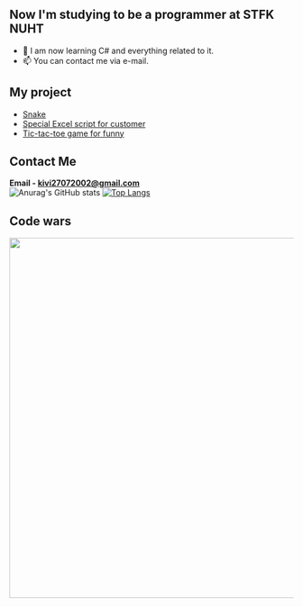 ## Now I'm studying to be a programmer at STFK NUHT

- 🔭 I am now learning C# and everything related to it.
- 📫 You can contact me via e-mail.

## My project
- <a href = "https://github.com/Kivi27/AllMyProjects">Snake</a>
- <a href = "https://github.com/Kivi27/AllMyProjects">Special Excel script for customer </a>
- <a href = "https://github.com/Kivi27/AllMyProjects">Tic-tac-toe game for funny</a> 

## Contact Me
<strong>Email  - kivi27072002@gmail.com</strong><br>
![Anurag's GitHub stats](https://github-readme-stats.vercel.app/api?username=Kivi27&show_icons=true&theme=radical)
[![Top Langs](https://github-readme-stats.vercel.app/api/top-langs/?username=Kivi27&layout=compact)](https://github.com/anuraghazra/github-readme-stats) <br>

## Code wars
<p><img align="center" width = "640" src="https://www.codewars.com/users/Kivi27/badges/large"></p>


